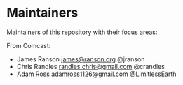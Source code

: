 # Maintainers

Maintainers of this repository with their focus areas:

From Comcast:

* James Ranson <james@ranson.org> @jranson
* Chris Randles <randles.chris@gmail.com> @crandles
* Adam Ross <adamross1126@gmail.com> @LimitlessEarth
